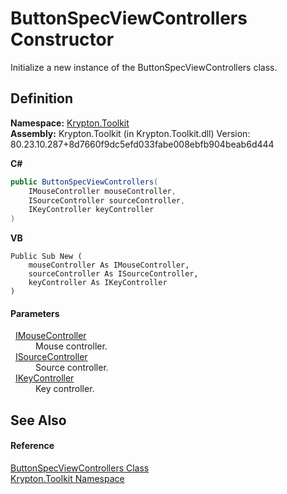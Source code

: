 # ButtonSpecViewControllers Constructor


Initialize a new instance of the ButtonSpecViewControllers class.



## Definition
**Namespace:** <a href="79d2eac2-21f4-54ff-7552-b20c33c30600.md">Krypton.Toolkit</a>  
**Assembly:** Krypton.Toolkit (in Krypton.Toolkit.dll) Version: 80.23.10.287+8d7660f9dc5efd033fabe008ebfb904beab6d444

**C#**
``` C#
public ButtonSpecViewControllers(
	IMouseController mouseController,
	ISourceController sourceController,
	IKeyController keyController
)
```
**VB**
``` VB
Public Sub New ( 
	mouseController As IMouseController,
	sourceController As ISourceController,
	keyController As IKeyController
)
```



#### Parameters
<dl><dt>  <a href="09cde3c5-52ea-13ad-d51d-70156012cee1.md">IMouseController</a></dt><dd>Mouse controller.</dd><dt>  <a href="4e1fc1a2-292c-ab43-8865-2e2d287bad43.md">ISourceController</a></dt><dd>Source controller.</dd><dt>  <a href="00cec5df-54d2-7835-269f-671eeca41575.md">IKeyController</a></dt><dd>Key controller.</dd></dl>

## See Also


#### Reference
<a href="6373c865-4e85-81cd-0267-042ef0444afd.md">ButtonSpecViewControllers Class</a>  
<a href="79d2eac2-21f4-54ff-7552-b20c33c30600.md">Krypton.Toolkit Namespace</a>  
